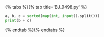 {% tabs %}{% tab title='BJ_9498.py' %}

```py
a, b, c = sorted(map(int, input().split()))
print(b + c)
```

{% endtab %}{% endtabs %}
